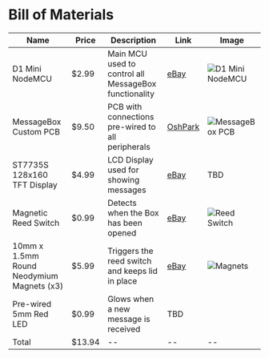 # Bill of Materials

| Name | Price | Description | Link | Image |
| ---- | ----- | ---- | ---- | ---- |
| D1 Mini NodeMCU | $2.99 | Main MCU used to control all MessageBox functionality | [eBay](https://www.ebay.com/itm/D1-Mini-NodeMCU-and-Arduino-WiFi-LUA-ESP8266-ESP-12-WeMos-Microcontroller/113845558271?hash=item1a81b95bff:g:Y9IAAOSwDnpdyOu-) | ![D1 Mini NodeMCU](https://camo.githubusercontent.com/f102d182e3f8126f61529272b9435160a2983b93/68747470733a2f2f64317861687769776f34623439702e636c6f756466726f6e742e6e65742f31303636322d6c617267655f64656661756c742f657370383236362d65737031322d652d77656d6f732d64312d6d696e692d776966692d646576656c6f706d656e742d626f6172642d6e6f64656d63752d6c75612e6a7067) |
| MessageBox Custom PCB | $9.50 | PCB with connections pre-wired to all peripherals | [OshPark](https://oshpark.com/shared_projects/1EzB5sHg) | ![MessageBox PCB](https://644db4de3505c40a0444-327723bce298e3ff5813fb42baeefbaa.ssl.cf1.rackcdn.com/05a7bac4a639b0f1b9e41157536620ec.png)
| ST7735S 128x160 TFT Display | $4.99 | LCD Display used for showing messages | [eBay](https://www.ebay.com/itm/1-8-inch-TFT-ST7735S-LCD-Display-Module128x160-For-Arduino-51-AVR-STM32-ARMNIGU/402366758784?_trkparms=ispr%3D1&hash=item5daeed7f80:g:1vAAAOSwKStbiikp&amdata=enc%3AAQAFAAACYBaobrjLl8XobRIiIML1V4Imu%252Fn%252BzU5L90Z278x5ickkTboA95HSvGa1O5UmCCGJLiPB66oD7ja673JbmK4zhuGp9YPeHxFiUC9iq9hqCrwAHVRULP9zFduraFG52yCYna0hfhf%252BnRzUHpDHnEmEm6osggGj01S3ISue9M0RZ1owydbIbJKpCZaaAIG3NZsYbmvunPBXuqU2FHFRxLafOrE8GyfoBG%252FQTNrWMmREj6LMsmGJORVNWQXRa9eSTY%252BFQMiyrI6FIF9OzRT4%252FEpdbsmGDI2MUYd9xifds7yqy7O6wkp20HZrfr%252F1qJjTwbcwrnwM%252F%252Br8SjiyKg0d3qXFjSCCH2t%252BWiV3tPLEI3MEiy%252Bhg%252BlU4O1BPy1rfwoBV2d0CmWJpXRPLW7VmQVUGYu0YOR6%252F1yKo9H0driHR90BnslGslGS8oQ0Szmtq0InwzPaR1c7QSuPkdhzv5oFxQw%252F1Tb%252FjbpK24a5NibbXfLxgHyZzfidj99L%252Bz84piV4fEiCx3LEFdiLS3WDkpU%252FOigGHHChgH%252BnhPIvoGEkUQ%252BcfJyowqZWDhS14LFCq3mMld4LYOLlGoupVqmeeAw0gBO6RnjqaIrLuWDYc9MTRfo%252BuYqKfw%252F4yvq7rtmtPddNLRzty1RAhBJrAODZY7bP7CQkDfv%252B12ul2hbfkAQn%252BgjBUI3rilo%252BjZcSqKbinGLtM8KNaTl78x%252B4CMKCDmlwW4QQ3bDru%252Bnwz9DtlzQTq5ZOCd%252B1yu%252FYA5c%252BnQk8z0EYyA%252BUaEKosSX8xXOdshBpuz2mN4kbnkov%252BEOsEY%252FONmynRib%252F%7Ccksum%3A402366758784fc0ec551aeeb43ef9d97fd2979f1387e%7Campid%3APL_CLK%7Cclp%3A2334524)| TBD |
| Magnetic Reed Switch | $0.99 | Detects when the Box has been opened | [eBay](https://www.ebay.com/itm/10Cs-MKA-14103-Lead-Glass-N-O-Spst-Reed-Switch-10-15AT-2-X-14Mm-ci/252895705159?hash=item3ae1c23847:g:SfgAAOSwTfFbPdWh) | ![Reed Switch](https://i.ebayimg.com/images/g/SfgAAOSwTfFbPdWh/s-l500.jpg) |
| 10mm x 1.5mm Round Neodymium Magnets (x3) | $5.99 | Triggers the reed switch and keeps lid in place | [eBay](https://www.ebay.com/itm/50-100PCS-3-8-x-1-16-Neodymium-Magnets-Round-Disc-Bottle-Cap-Magnet-Fridge-N50/174385882900?hash=item289a356714:g:AEcAAOSwEppUPXm9) | ![Magnets](https://i.ebayimg.com/images/g/AEcAAOSwEppUPXm9/s-l500.jpg)
| Pre-wired 5mm Red LED | $0.99 | Glows when a new message is received | TBD |
| Total | $13.94 | -- | -- | -- |
